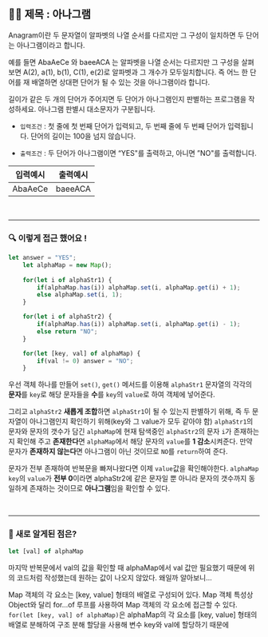 ## ✍🏻 제목 : 아나그램
Anagram이란 두 문자열이 알파벳의 나열 순서를 다르지만 그 구성이 일치하면 두 단어는 아나그램이라고 합니다. 

예를 들면 AbaAeCe 와 baeeACA 는 알파벳을 나열 순서는 다르지만 그 구성을 살펴보면 A(2), a(1), b(1), C(1), e(2)로 알파벳과 그 개수가 모두일치합니다. 즉 어느 한 단어를 재 
배열하면 상대편 단어가 될 수 있는 것을 아나그램이라 합니다.

길이가 같은 두 개의 단어가 주어지면 두 단어가 아나그램인지 판별하는 프로그램을 작성하세요. 아나그램 판별시 대소문자가 구분됩니다.


- `입력조건` : 첫 줄에 첫 번째 단어가 입력되고, 두 번째 줄에 두 번째 단어가 입력됩니다. 단어의 길이는 100을 넘지 않습니다.

- `출력조건` : 두 단어가 아나그램이면 “YES"를 출력하고, 아니면 ”NO"를 출력합니다.

|입력예시|출력예시|
|:------:|:----:|
|AbaAeCe|baeeACA|


</br>

---

### 🔍 이렇게 접근 했어요 !

```javascript
let answer = "YES";
    let alphaMap = new Map();
    
    for(let i of alphaStr1) {
        if(alphaMap.has(i)) alphaMap.set(i, alphaMap.get(i) + 1);
        else alphaMap.set(i, 1);
    }

    for(let i of alphaStr2) {
        if(alphaMap.has(i)) alphaMap.set(i, alphaMap.get(i) - 1);
        else return "NO";
    }

    for(let [key, val] of alphaMap) {
        if(val != 0) answer = "NO";
    }
```
우선 객체 하나를 만들어 `set()`, `get()` 메서드를 이용해 `alphaStr1` 문자열의 각각의 **문자**를 `key`로 해당 문자들을 **수**를 `key`의 `value`로 하여 객체에 넣어준다. 

그리고 `alphaStr2` **새롭게 조합**하면 `alphaStr1`이 될 수 있는지 판별하기 위해, 즉 두 문자열이 아나그램인지 확인하기 위해(key와 그 value가 모두 같아야 함) `alphaStr1`의 문자와 문자의 갯수가 담긴 `alphaMap`에 현재 탐색중인 `alphaStr2`의 문자 `i`가 존재하는지 확인해 주고 **존재한다**면 `alphaMap`에서 해당 문자의 `value`를 **1 감소**시켜준다. 만약 문자가 **존재하지 않는다**면 아나그램이 아닌 것이므로 `NO`를 `return`하여 준다. 

문자가 전부 존재하여 반복문을 빠져나왔다면 이제 `value`값을 확인해야한다. `alphaMap` `key`의 `value`가 **전부 0**이라면 alphaStr2에 같은 문자일 뿐 아니라 문자의 갯수까지 동일하게 존재하는 것이므로 **아나그램**임을 확인할 수 있다.

</br>

---

### 🎉 새로 알게된 점은?
```javascript
let [val] of alphaMap
```
마지막 반복문에서 val의 값을 확인할 때 alphaMap에서 val 값만 필요했기 때문에 위의 코드처럼 작성했는데 원하는 값이 나오지 않았다. 왜일까 알아보니...

 Map 객체의 각 요소는 [key, value] 형태의 배열로 구성되어 있다. Map 객체 특성상 Object와 달리 for...of 루프를 사용하여 Map 객체의 각 요소에 접근할 수 있다. `for(let [key, val] of alphaMap)`은 alphaMap의 각 요소를 [key, value] 형태의 배열로 분해하여 구조 분해 할당을 사용해 변수 key와 val에 할당하기 때문에 

